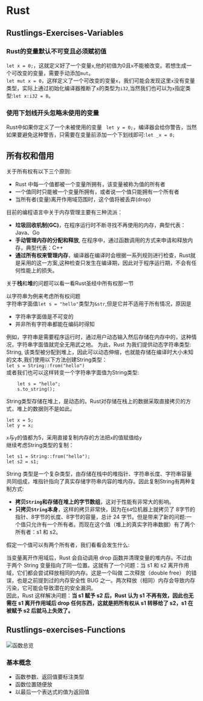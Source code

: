 # Rust
## Rustlings-Exercises-Variables
### Rust的变量**默认不可变**且必须**赋初值**  
`let x = 0;`，这就定义好了一个变量`x`,他的初值为0且`x`不能被改变。若想生成一个可改变的变量，需要手动添加`mut`。  
`let mut x = 0`，这样定义了一个可改变的变量`x`，我们可能会发现这里`x`没有变量类型，实际上通过初始化编译器推断了`x`的类型为`i32`,当然我们也可以为`x`指定类型:`let x:i32 = 0`。
### 使用下划线开头忽略未使用的变量
Rust中如果你定义了一个未被使用的变量
``` let y = 0;```，编译器会给你警告，当然如果要避免这种警告，只需要在变量前添加一个下划线即可:```let _x = 0;```  
## 所有权和借用
关于所有权有以下三个原则:  
+ Rust 中每一个值都被一个变量所拥有，该变量被称为值的所有者
+ 一个值同时只能被一个变量所拥有，或者说一个值只能拥有一个所有者
+ 当所有者(变量)离开作用域范围时，这个值将被丢弃(drop)

目前的编程语言中关于内存管理主要有三种流派：  
+    **垃圾回收机制(GC)**，在程序运行时不断寻找不再使用的内存，典型代表：Java、Go
+    **手动管理内存的分配和释放**, 在程序中，通过函数调用的方式来申请和释放内存，典型代表：C++
+    **通过所有权来管理内存**，编译器在编译时会根据一系列规则进行检查，Rust就是采用的这一方案,这种检查只发生在编译期，因此对于程序运行期，不会有任何性能上的损失。
  
关于**栈**和**堆**的问题可以看一看Rust圣经中所有权那一节  
  
以字符串为例来考虑所有权问题  
字符串字面值```let s = "hello"```类型为`&str`,但是它并不适用于所有情况，原因是
+ 字符串字面值是不可变的
+ 并非所有字符串都能在编码时得知

例如，字符串是需要程序运行时，通过用户动态输入然后存储在内存中的，这种情况，字符串字面值就完全无用武之地。 为此，Rust 为我们提供动态字符串类型: String, 该类型被分配到堆上，因此可以动态伸缩，也就能存储在编译时大小未知的文本,我们使用以下方法创建String类型：  
```let s = String::from("hello")```  
或者我们也可以这样转变一个字符串字面值为String类型:  
``` 
    let s = "hello";
    s.to_string();
```  
String类型存储在堆上，是动态的。Rust对存储在栈上的数据采取直接拷贝的方式，堆上的数据则不是如此。  
```
let x = 5;
let y = x;
```  
`x`与`y`的值都为5，采用直接复制内存的方法把`x`的值赋值给`y`  
继续考虑String类型的复制：  
```
let s1 = String::from("hello");
let s2 = s1;
```  
String 类型是一个复杂类型，由存储在栈中的堆指针、字符串长度、字符串容量共同组成，堆指针指向了真实存储字符串内容的堆内存。因此复制String有两种复制方式:  
+ **拷贝`String`和存储在堆上的字节数组**，这对于性能有非常大的影响。
+ **只拷贝`String`本身**，这样的拷贝非常快，因为在`64`位机器上就拷贝了 8字节的指针、8字节的长度、8字节的容量，总计 24 字节。但是带来了新的问题:一个值只允许有一个所有者。而现在这个值（堆上的真实字符串数据）有了两个所有者：s1 和 s2。  

假定一个值可以有两个所有者，我们看看会发生什么:  

当变量离开作用域后，Rust 会自动调用 drop 函数并清理变量的堆内存。不过由于两个 String 变量指向了同一位置。这就有了一个问题：当 s1 和 s2 离开作用域，它们都会尝试释放相同的内存。这是一个叫做 二次释放（double free） 的错误，也是之前提到过的内存安全性 BUG 之一。两次释放（相同）内存会导致内存污染，它可能会导致潜在的安全漏洞。  
因此，Rust 这样解决问题：**当 s1 赋予 s2 后，Rust 认为 s1 不再有效，因此也无需在 s1 离开作用域后 drop 任何东西，这就是把所有权从 s1 转移给了 s2，s1 在被赋予 s2 后就马上失效了。**


   

## Rustlings-exercises-Functions
![函数总览](https://github.com/gongchaosheng/2022-os/blob/main/Pictures/11.5.png)
### 基本概念
+ 函数参数、返回值要标注类型
+ 函数位置随便放
+ 以最后一个表达式的值为返回值

